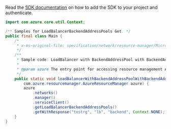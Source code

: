 Read the [SDK documentation](https://github.com/Azure/azure-sdk-for-java/blob/azure-resourcemanager_2.15.0/sdk/resourcemanager/azure-resourcemanager/README.md) on how to add the SDK to your project and authenticate.

```java
import com.azure.core.util.Context;

/** Samples for LoadBalancerBackendAddressPools Get. */
public final class Main {
    /*
     * x-ms-original-file: specification/network/resource-manager/Microsoft.Network/stable/2021-05-01/examples/LBBackendAddressPoolWithBackendAddressesGet.json
     */
    /**
     * Sample code: LoadBalancer with BackendAddressPool with BackendAddresses.
     *
     * @param azure The entry point for accessing resource management APIs in Azure.
     */
    public static void loadBalancerWithBackendAddressPoolWithBackendAddresses(
        com.azure.resourcemanager.AzureResourceManager azure) {
        azure
            .networks()
            .manager()
            .serviceClient()
            .getLoadBalancerBackendAddressPools()
            .getWithResponse("testrg", "lb", "backend", Context.NONE);
    }
}
```
